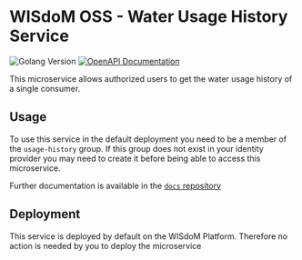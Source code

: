 # WISdoM OSS - Water Usage History Service
![Golang Version](https://img.shields.io/github/go-mod/go-version/wisdom-oss/service-water-usage-history?filename=src%2Fgo.mod&style=for-the-badge)
[![OpenAPI Documentation](https://img.shields.io/badge/Schema%20Version-3.0.0-6BA539?style=for-the-badge&logo=OpenAPI%20Initiative)](./openapi.yaml)

This microservice allows authorized users to get the water usage history
of a single consumer.

## Usage
To use this service in the default deployment you need to be a member of the
`usage-history` group. If this group does not exist in your identity provider
you may need to create it before being able to access this microservice.

Further documentation is available in the 
[`docs` repository](https://github.com/wisdom-oss/docs)

## Deployment
This service is deployed by default on the WISdoM Platform. Therefore no action
is needed by you to deploy the microservice



